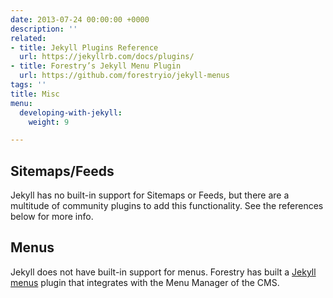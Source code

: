 ```yaml
---
date: 2013-07-24 00:00:00 +0000
description: ''
related:
- title: Jekyll Plugins Reference
  url: https://jekyllrb.com/docs/plugins/
- title: Forestry’s Jekyll Menu Plugin
  url: https://github.com/forestryio/jekyll-menus
tags: ''
title: Misc
menu:
  developing-with-jekyll:
    weight: 9

---
```

## Sitemaps/Feeds
Jekyll has no built-in support for Sitemaps or Feeds, but there are a multitude of community plugins to add this functionality. See the references below for more info.

## Menus
Jekyll does not have built-in support for menus. Forestry has built a [Jekyll menus][1] plugin that integrates with the Menu Manager of the CMS.

[1]:	https://github.com/forestryio/jekyll-menus
